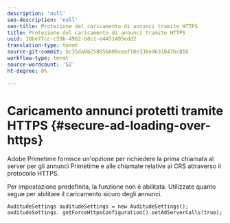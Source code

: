 ```yaml
---
description: 'null'
seo-description: 'null'
seo-title: Protezione del caricamento di annunci tramite HTTPS
title: Protezione del caricamento di annunci tramite HTTPS
uuid: 18be77cc-c59b-4982-b8c1-e4451495edd2
translation-type: tm+mt
source-git-commit: bc35da8b258056809ceaf18e33bed631047bc81b
workflow-type: tm+mt
source-wordcount: '52'
ht-degree: 0%

---
```



# Caricamento annunci protetti tramite HTTPS {#secure-ad-loading-over-https}

 Adobe Primetime fornisce un&#39;opzione per richiedere la prima chiamata al server per gli annunci Primetime e alle chiamate relative ai CRS attraverso il protocollo HTTPS.

Per impostazione predefinita, la funzione non è abilitata. Utilizzate quanto segue per abilitare il caricamento sicuro degli annunci.

```
AuditudeSettings auditudeSettings = new AuditudeSettings(); 
auditudeSettings. getForceHttpsConfiguration().setAdServerCalls(true);
```
